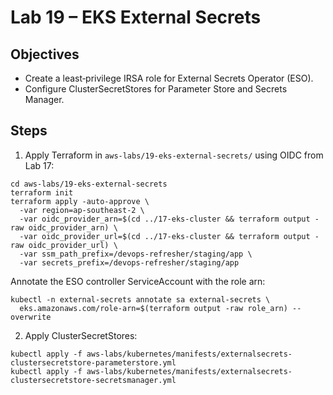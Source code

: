 # Lab 19 – EKS External Secrets

## Objectives

- Create a least‑privilege IRSA role for External Secrets Operator (ESO).
- Configure ClusterSecretStores for Parameter Store and Secrets Manager.

## Steps

1. Apply Terraform in `aws-labs/19-eks-external-secrets/` using OIDC from Lab 17:

```
cd aws-labs/19-eks-external-secrets
terraform init
terraform apply -auto-approve \
  -var region=ap-southeast-2 \
  -var oidc_provider_arn=$(cd ../17-eks-cluster && terraform output -raw oidc_provider_arn) \
  -var oidc_provider_url=$(cd ../17-eks-cluster && terraform output -raw oidc_provider_url) \
  -var ssm_path_prefix=/devops-refresher/staging/app \
  -var secrets_prefix=/devops-refresher/staging/app
```

Annotate the ESO controller ServiceAccount with the role arn:

```
kubectl -n external-secrets annotate sa external-secrets \
  eks.amazonaws.com/role-arn=$(terraform output -raw role_arn) --overwrite
```

2. Apply ClusterSecretStores:

```
kubectl apply -f aws-labs/kubernetes/manifests/externalsecrets-clustersecretstore-parameterstore.yml
kubectl apply -f aws-labs/kubernetes/manifests/externalsecrets-clustersecretstore-secretsmanager.yml
```
